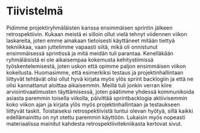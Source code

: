 # Tiivistelmä
Pidimme projektiryhmäläisten kanssa ensimmäisen sprintin jälkeen retrospektiivin. Kukaan meistä ei silloin ollut vielä tehnyt viidennen viikon laskareita, joten emme ainakaan tietoisesti käyttäneet mitään tiettyä tekniikkaa, vaan juttelimme vapaasti siitä, mikä oli onnistunut ensimmäisessä sprintissä ja mitä meidän tuli parantaa.
Kenelläkään ryhmäläisistä ei ole aikaisempaa kokemusta kehitystiimissä työskentelemisestä, joten uskon että opimme paljon ensimmäisen viikon kokeilusta. Huomasimme, että esimerkiksi testaus ja projektinhallintaan liittyvät tehtävät olisi ollut hyvä kirjata myös ylös sprint backlogiin ja että ne olisi kannattanut aloittaa aikaisemmin. Meillä tuli jonkin verran kiire arviointivaatimusten täyttämisessä, joten päätimme yhdessä kommunikoida asiasta paremmin toisella viikolla, päivittää sprintbacklogia aktiivisemmin koko viikon ajan ja kirjata ylös myös projektinhallintaan ja testaukseen liittyvät taskit. Toistaiseksi retrospektiivistä tuntui olevan hyötyä, sillä kaikki edellämainittu on nyt otettu paremmin käyttöön. Lukaisin myös nopeasti materiaalissa mainitut kahdesta retrospektiivitekniikasta kertovat sivut.
